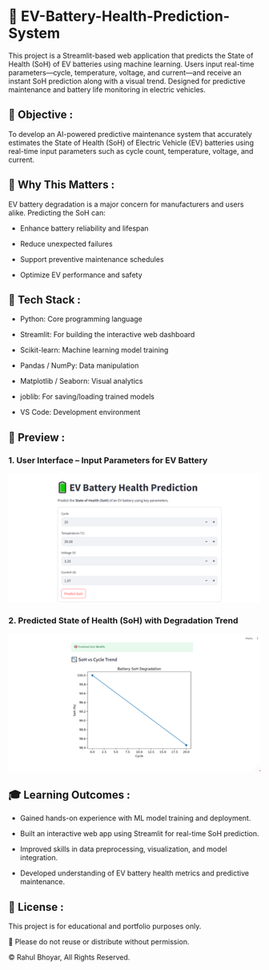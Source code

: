 # 🔋 EV-Battery-Health-Prediction-System
This project is a Streamlit-based web application that predicts the State of Health (SoH) of EV batteries using machine learning. Users input real-time parameters—cycle, temperature, voltage, and current—and receive an instant SoH prediction along with a visual trend. Designed for predictive maintenance and battery life monitoring in electric vehicles.

## 📌 Objective :
To develop an AI-powered predictive maintenance system that accurately estimates the State of Health (SoH) of Electric Vehicle (EV) batteries using real-time input parameters such as cycle count, temperature, voltage, and current.

## 🚗 Why This Matters :
EV battery degradation is a major concern for manufacturers and users alike. Predicting the SoH can:
- Enhance battery reliability and lifespan
  
- Reduce unexpected failures

- Support preventive maintenance schedules

- Optimize EV performance and safety

## 🧠 Tech Stack :
- Python: Core programming language

- Streamlit: For building the interactive web dashboard

- Scikit-learn: Machine learning model training

- Pandas / NumPy: Data manipulation

- Matplotlib / Seaborn: Visual analytics

- joblib: For saving/loading trained models

- VS Code: Development environment

## 📸 Preview :
### 1. User Interface – Input Parameters for EV Battery
![UI Input](Output_Images/app_ui_input.png)

### 2. Predicted State of Health (SoH) with Degradation Trend
![SoH Prediction Plot](Output_Images/soh_prediction_plot.png)


## 🎓 Learning Outcomes :
- Gained hands-on experience with ML model training and deployment.

- Built an interactive web app using Streamlit for real-time SoH prediction.

- Improved skills in data preprocessing, visualization, and model integration.

- Developed understanding of EV battery health metrics and predictive maintenance.

## 📌 License :
This project is for educational and portfolio purposes only.

📎 Please do not reuse or distribute without permission.

© Rahul Bhoyar, All Rights Reserved.


